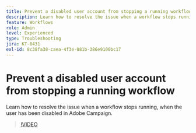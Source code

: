 ```yaml
---
title: Prevent a disabled user account from stopping a running workflow
description: Learn how to resolve the issue when a workflow stops running, when the user has been disabled in Adobe Campaign.
feature: Workflows 
role: Admin
level: Experienced
type: Troubleshooting
jira: KT-8431
exl-id: 8c38fa38-caea-4f3e-881b-386e9100bc17
---
```

# Prevent a disabled user account from stopping a running workflow

Learn how to resolve the issue when a workflow stops running, when the user has been disabled in Adobe Campaign.


>[!VIDEO](https://video.tv.adobe.com/v/335988?quality=12&learn=on)
